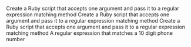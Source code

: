 Create a Ruby script that accepts one argument and pass it to a regular expression matching method
Create a Ruby script that accepts one argument and pass it to a regular expression matching method
Create a Ruby script that accepts one argument and pass it to a regular expression matching method
A regular expression that matches a 10 digit phone number

